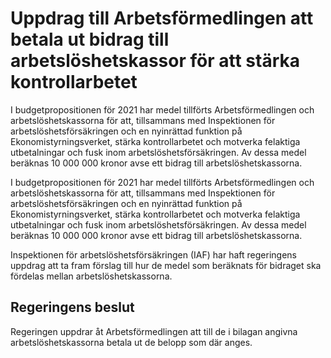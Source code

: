 # Uppdrag till Arbetsförmedlingen att betala ut bidrag till arbetslöshetskassor för att stärka kontrollarbetet

I budgetpropositionen för 2021 har medel tillförts Arbetsförmedlingen och arbetslöshetskassorna för att, tillsammans med Inspektionen för arbetslöshetsförsäkringen och en nyinrättad funktion på Ekonomistyrningsverket, stärka kontrollarbetet och motverka felaktiga utbetalningar och fusk inom arbetslöshetsförsäkringen. Av dessa medel beräknas 10 000 000 kronor avse ett bidrag till arbetslöshetskassorna.

I budgetpropositionen för 2021 har medel tillförts Arbetsförmedlingen och arbetslöshetskassorna för att, tillsammans med Inspektionen för arbetslöshetsförsäkringen och en nyinrättad funktion på Ekonomistyrningsverket, stärka kontrollarbetet och motverka felaktiga utbetalningar och fusk inom arbetslöshetsförsäkringen. Av dessa medel beräknas 10 000 000 kronor avse ett bidrag till arbetslöshetskassorna.

Inspektionen för arbetslöshetsförsäkringen (IAF) har haft regeringens uppdrag att ta fram förslag till hur de medel som beräknats för bidraget ska fördelas mellan arbetslöshetskassorna.

## Regeringens beslut

Regeringen uppdrar åt Arbetsförmedlingen att till de i bilagan angivna arbetslöshetskassorna betala ut de belopp som där anges.
